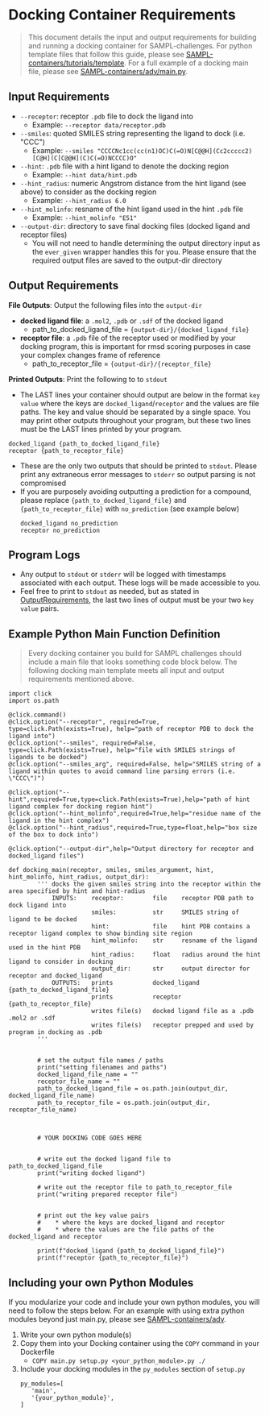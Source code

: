 # Docking Container Requirements
> This document details the input and output requirements for building and running a docking container for SAMPL-challenges. For python template files that follow this guide, please see [SAMPL-containers/tutorials/template](https://github.com/samplchallenges/SAMPL-containers/tree/tutorial/tutorials/template). For a full example of a docking main file, please see [SAMPL-containers/adv/main.py](https://github.com/samplchallenges/SAMPL-containers/blob/tutorial/tutorials/adv/main.py).

## Input Requirements
* `--receptor`: receptor `.pdb` file to dock the ligand into
  * Example: `--receptor data/receptor.pdb`
* `--smiles`: quoted SMILES string representing the ligand to dock (i.e. "CCC")
  * Example: `--smiles "CCCCNc1cc(cc(n1)OC)C(=O)N[C@@H](Cc2ccccc2)[C@H](C[C@@H](C)C(=O)NCCCC)O"`
* `--hint`: `.pdb` file with a hint ligand to denote the docking region
  * Example: `--hint data/hint.pdb`
* `--hint_radius`: numeric Angstrom distance from the hint ligand (see above) to consider as the docking region
  * Example: `--hint_radius 6.0`
* `--hint_molinfo`: resname of the hint ligand used in the hint `.pdb` file
  * Example: `--hint_molinfo "E51"`
* `--output-dir`: directory to save final docking files (docked ligand and receptor files)
  * You will not need to handle determining the output directory input as the `ever_given` wrapper handles this for you. Please ensure that the required output files are saved to the output-dir directory

## Output Requirements

**File Outputs**: Output the following files into the `output-dir`
* **docked ligand file**: a `.mol2`, `.pdb` or `.sdf` of the docked ligand
  * path_to_docked_ligand_file = `{output-dir}/{docked_ligand_file}`
* **receptor file**: a `.pdb` file of the receptor used or modified by your docking program, this is important for rmsd scoring purposes in case your complex changes frame of reference
  * path_to_receptor_file = `{output-dir}/{receptor_file}`


**Printed Outputs**: Print the following to to `stdout`
* The LAST lines your container should output are below in the format `key value` where the keys are `docked_ligand`/`receptor` and the values are file paths. The key and value should be separated by a single space. You may print other outputs throughout your program, but these two lines must be the LAST lines printed by your program.
 ```
 docked_ligand {path_to_docked_ligand_file}
 receptor {path_to_receptor_file}
 ```
* These are the only two outputs that should be printed to `stdout`. Please print any extraneous error messages to `stderr` so output parsing is not compromised
* If you are purposely avoiding outputting a prediction for a compound, please replace `{path_to_docked_ligand_file}` and `{path_to_receptor_file}` with `no_prediction` (see example below)
   ```
   docked_ligand no_prediction
   receptor no_prediction
   ```

## Program Logs
* Any output to `stdout` or `stderr` will be logged with timestamps associated with each output. These logs will be made accessible to you.
* Feel free to print to `stdout` as needed, but as stated in [OutputRequirements](), the last two lines of output must be your two `key value` pairs. 

## Example Python Main Function Definition
> Every docking container you build for SAMPL challenges should include a main file that looks something code block below. The following docking main template meets all input and output requirements mentioned above. 
```
import click
import os.path

@click.command()
@click.option("--receptor", required=True, type=click.Path(exists=True), help="path of receptor PDB to dock the ligand into")
@click.option("--smiles", required=False, type=click.Path(exists=True), help="file with SMILES strings of ligands to be docked")
@click.option("--smiles_arg", required=False, help="SMILES string of a ligand within quotes to avoid command line parsing errors (i.e. \"CCC\")")

@click.option("--hint",required=True,type=click.Path(exists=True),help="path of hint ligand complex for docking region hint")
@click.option("--hint_molinfo",required=True,help="residue name of the ligand in the hint complex")
@click.option("--hint_radius",required=True,type=float,help="box size of the box to dock into")

@click.option("--output-dir",help="Output directory for receptor and docked_ligand files")

def docking_main(receptor, smiles, smiles_argument, hint, hint_molinfo, hint_radius, output_dir):
        ''' docks the given smiles string into the receptor within the area specified by hint and hint-radius
            INPUTS:    receptor:        file    receptor PDB path to dock ligand into
                       smiles:          str     SMILES string of ligand to be docked 
                       hint:            file    hint PDB contains a receptor ligand complex to show binding site region
                       hint_molinfo:    str     resname of the ligand used in the hint PDB
                       hint_radius:     float   radius around the hint ligand to consider in docking
                       output_dir:      str     output director for receptor and docked_ligand
            OUTPUTS:   prints           docked_ligand {path_to_docked_ligand_file}
                       prints           receptor {path_to_receptor_file}
                       writes file(s)   docked ligand file as a .pdb .mol2 or .sdf
                       writes file(s)   receptor prepped and used by program in docking as .pdb
        '''
        
    
        # set the output file names / paths
        print("setting filenames and paths")
        docked_ligand_file_name = ""
        receptor_file_name = ""
        path_to_docked_ligand_file = os.path.join(output_dir, docked_ligand_file_name)
        path_to_receptor_file = os.path.join(output_dir, receptor_file_name)
        
        
        
        # YOUR DOCKING CODE GOES HERE
        
        
        # write out the docked ligand file to path_to_docked_ligand_file
        print("writing docked ligand")
        
        # write out the receptor file to path_to_receptor_file
        print("writing prepared receptor file")
        
        
        # print out the key value pairs 
        #    * where the keys are docked_ligand and receptor
        #    * where the values are the file paths of the docked_ligand and receptor
        
        print(f"docked_ligand {path_to_docked_ligand_file}")
        print(f"receptor {path_to_receptor_file}")
```

## Including your own Python Modules
If you modularize your code and include your own python modules, you will need to follow the steps below. For an example with using extra python modules beyond just main.py, please see [SAMPL-containers/adv](https://github.com/samplchallenges/SAMPL-containers/blob/tutorial/tutorials/adv).
1. Write your own python module(s)
2. Copy them into your Docking container using the `COPY` command in your Dockerfile
    * `COPY main.py setup.py <your_python_module>.py ./`
3. Include your docking modules in the `py_modules` section of `setup.py`
    ```
    py_modules=[
       'main',
       '{your_python_module}',
    ]
    ```

